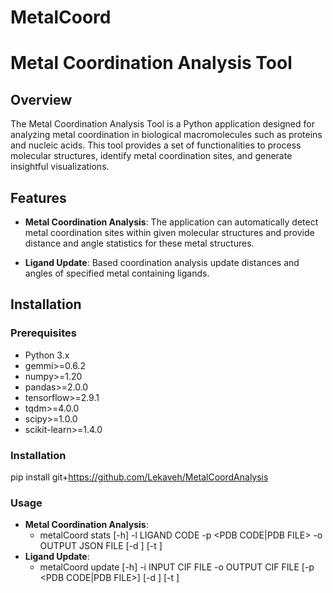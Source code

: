 # MetalCoord
# Metal Coordination Analysis Tool

## Overview

The Metal Coordination Analysis Tool is a Python application designed for analyzing metal coordination in biological macromolecules such as proteins and nucleic acids. This tool provides a set of functionalities to process molecular structures, identify metal coordination sites, and generate insightful visualizations.

## Features

- **Metal Coordination Analysis**: The application can automatically detect metal coordination sites within given molecular structures and provide distance and angle statistics for these metal structures.

- **Ligand Update**: Based coordination analysis update distances and angles of specified metal containing ligands.

## Installation

### Prerequisites

- Python 3.x
- gemmi>=0.6.2
- numpy>=1.20
- pandas>=2.0.0
- tensorflow>=2.9.1
- tqdm>=4.0.0
- scipy>=1.0.0
- scikit-learn>=1.4.0

### Installation

pip install git+https://github.com/Lekaveh/MetalCoordAnalysis


### Usage
- **Metal Coordination Analysis**: 
    - metalCoord stats [-h] -l LIGAND CODE -p <PDB CODE|PDB FILE> -o OUTPUT JSON FILE [-d <DISTANCE THRESHOLD>] [-t <PROCRUSTES DISTANCE THRESHOLD>]
- **Ligand Update**: 
    - metalCoord update [-h] -i INPUT CIF FILE -o OUTPUT CIF FILE [-p <PDB CODE|PDB FILE>] [-d <DISTANCE THRESHOLD>] [-t <PROCRUSTES DISTANCE THRESHOLD>]
